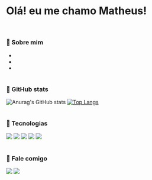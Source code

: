 # Olá! eu me chamo Matheus!

<img src="">

#

### 🔵 Sobre mim

- 
- 
- 

#

### 🔵 GitHub stats

![Anurag's GitHub stats](https://github-readme-stats.vercel.app/api?username=theuzalmeida&theme=blue_navy&show_icons=true)
[![Top Langs](https://github-readme-stats.vercel.app/api/top-langs/?username=theuzalmeida&layout=donut&theme=blue_navy&langs_count=4)](https://github.com/anuraghazra/github-readme-stats)

#

### 🔵 Tecnologias 

<div>
  <img src="https://img.shields.io/badge/MySQL-00000F?style=for-the-badge&logo=mysql&logoColor=white">
  <img src="https://img.shields.io/badge/PHP-777BB4?style=for-the-badge&logo=php&logoColor=white">
  <img src="https://img.shields.io/badge/CSS3-1572B6?style=for-the-badge&logo=css3&logoColor=white">
  <img src="https://img.shields.io/badge/HTML5-E34F26?style=for-the-badge&logo=html5&logoColor=white">
  <img src="https://img.shields.io/badge/JavaScript-F7DF1E?style=for-the-badge&logo=javascript&logoColor=black">
</div>

#

### 🔵 Fale comigo

<div>
  <a href="https://www.linkedin.com/in/matheus-almeida-99741b358/" target="_blank"><img src="https://img.shields.io/badge/LinkedIn-0077B5?style=for-the-badge&logo=linkedin&logoColor=white"></a>
  <a href="mailto:contato.theuzalmeida@gmail.com" target="_blank"><img src="https://img.shields.io/badge/Gmail-D14836?style=for-the-badge&logo=gmail&logoColor=white" target="_blank"></a>
</div>

